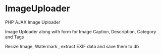 ImageUploader
=============

PHP AJAX Image Uploader

Image Uploader along with form for Image Caption, Description, Category and Tags 

Resize Image, Watermark , extract EXIF data and save them to db

